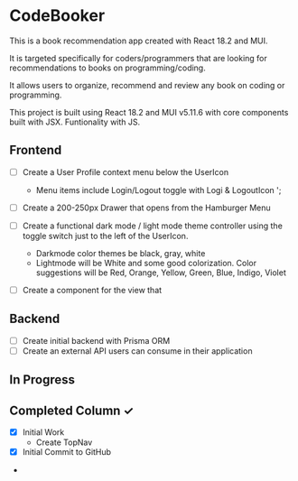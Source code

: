 # CodeBooker

This is a book recommendation app created with React 18.2 and MUI.

It is targeted specifically for coders/programmers that are looking for recommendations to books on programming/coding.

It allows users to organize, recommend and review any book on coding or programming.

This project is built using React 18.2 and MUI v5.11.6 with core components built with JSX. Funtionality with JS.

## Frontend

- [ ] Create a User Profile context menu below the UserIcon
  - Menu items include Login/Logout toggle with Logi & LogoutIcon ';

- [ ] Create a 200-250px Drawer that opens from the Hamburger Menu

- [ ] Create a functional dark mode / light mode theme controller using the toggle switch just to the left of the UserIcon.
  - Darkmode color themes be black, gray, white
  - Lightmode will be White and some good colorization. Color suggestions will be Red, Orange, Yellow, Green, Blue, Indigo, Violet

- [ ] Create a component for the view that 

## Backend

- [ ] Create initial backend with Prisma ORM
- [ ] Create an external API users can consume in their application

## In Progress

## Completed Column ✓

- [x] Initial Work
  - Create TopNav
- [x] Initial Commit to GitHub
-
